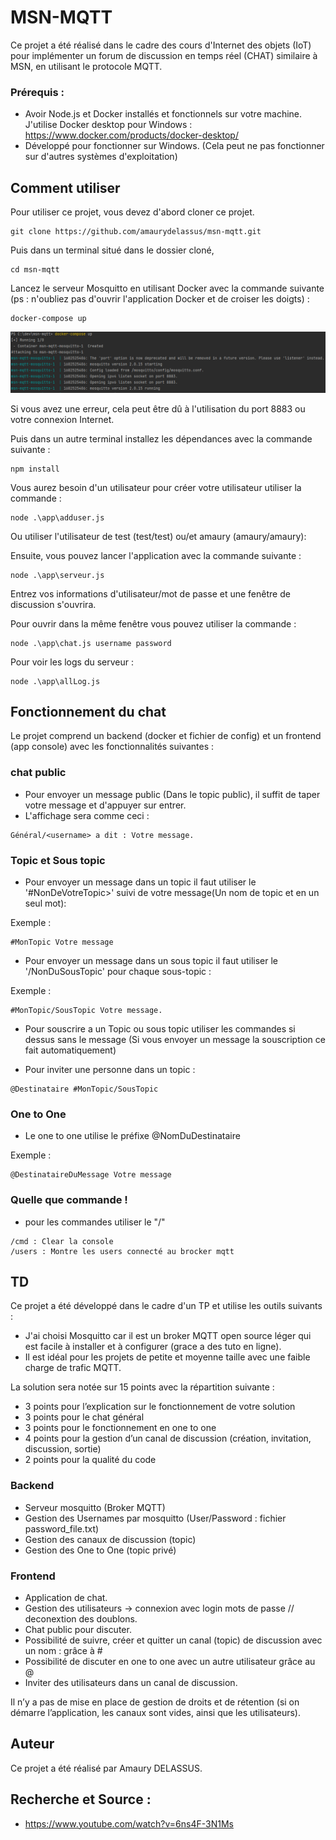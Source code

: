 # MSN-MQTT

Ce projet a été réalisé dans le cadre des cours d'Internet des objets (IoT) pour implémenter un forum de discussion en temps réel (CHAT) similaire à MSN, en utilisant le protocole MQTT.

### Prérequis :
- Avoir Node.js et Docker installés et fonctionnels sur votre machine.
  J'utilise Docker desktop pour Windows : https://www.docker.com/products/docker-desktop/
- Développé pour fonctionner sur Windows. (Cela peut ne pas fonctionner sur d'autres systèmes d'exploitation)

## Comment utiliser

Pour utiliser ce projet, vous devez d'abord cloner ce projet.
```
git clone https://github.com/amaurydelassus/msn-mqtt.git
```
Puis dans un terminal situé dans le dossier cloné,
```
cd msn-mqtt
```
Lancez le serveur Mosquitto en utilisant Docker avec la commande suivante (ps : n'oubliez pas d'ouvrir l'application Docker et de croiser les doigts) :
```
docker-compose up
```

![img.png](img.png)

Si vous avez une erreur, cela peut être dû à l'utilisation du port 8883 ou votre connexion Internet.

Puis dans un autre terminal installez les dépendances avec la commande suivante :
```
npm install
```
Vous aurez besoin d'un utilisateur pour créer votre utilisateur utiliser la commande :
```
node .\app\adduser.js
```
Ou utiliser l'utilisateur de test (test/test) ou/et amaury (amaury/amaury):

Ensuite, vous pouvez lancer l'application avec la commande suivante :
```
node .\app\serveur.js
```
Entrez vos informations d'utilisateur/mot de passe et une fenêtre de discussion s'ouvrira.

Pour ouvrir dans la même fenêtre vous pouvez utiliser la commande :
```
node .\app\chat.js username password
```

Pour voir les logs du serveur : 
```
node .\app\allLog.js
```

## Fonctionnement du chat

Le projet comprend un backend (docker et fichier de config) et un frontend (app console) avec les fonctionnalités suivantes :

### chat public
- Pour envoyer un message public (Dans le topic public), il suffit de taper votre message et d'appuyer sur entrer.
- L'affichage sera comme ceci :
```
Général/<username> a dit : Votre message.
```
### Topic et Sous topic
- Pour envoyer un message dans un topic il faut utiliser le '#NonDeVotreTopic>' suivi de votre message(Un nom de topic et en un seul mot):

Exemple :
```
#MonTopic Votre message
```

- Pour envoyer un message dans un sous topic il faut utiliser le '/NonDuSousTopic' pour chaque sous-topic :

Exemple :
```
#MonTopic/SousTopic Votre message.
```
- Pour souscrire a un Topic ou sous topic utiliser les commandes si dessus sans le message (Si vous envoyer un message la souscription ce fait automatiquement)

- Pour inviter une personne dans un topic :

```
@Destinataire #MonTopic/SousTopic
```

### One to One

- Le one to one utilise le préfixe @NomDuDestinataire

Exemple :
```
@DestinataireDuMessage Votre message
```
### Quelle que commande !
- pour les commandes utiliser le "/"
```
/cmd : Clear la console
/users : Montre les users connecté au brocker mqtt
```
## TD

Ce projet a été développé dans le cadre d'un TP et utilise les outils suivants :

- J'ai choisi Mosquitto car il est un broker MQTT open source léger qui est facile à installer et à configurer (grace a des tuto en ligne).
- Il est idéal pour les projets de petite et moyenne taille avec une faible charge de trafic MQTT.


La solution sera notée sur 15 points avec la répartition suivante :

- 3 points pour l’explication sur le fonctionnement de votre solution
- 3 points pour le chat général
- 3 points pour le fonctionnement en one to one
- 4 points pour la gestion d’un canal de discussion (création, invitation, discussion, sortie)
- 2 points pour la qualité du code

### Backend

- Serveur mosquitto (Broker MQTT)
- Gestion des Usernames par mosquitto (User/Password : fichier password_file.txt)
- Gestion des canaux de discussion (topic)
- Gestion des One to One (topic privé)

### Frontend

- Application de chat.
- Gestion des utilisateurs -> connexion avec login mots de passe // deconextion des doublons.
- Chat public pour discuter.
- Possibilité de suivre, créer et quitter un canal (topic) de discussion avec un nom : grâce à #
- Possibilité de discuter en one to one avec un autre utilisateur grâce au @
- Inviter des utilisateurs dans un canal de discussion.

Il n’y a pas de mise en place de gestion de droits et de rétention (si on démarre l’application, les canaux sont vides, ainsi que les utilisateurs).

## Auteur

Ce projet a été réalisé par Amaury DELASSUS.

## Recherche et Source :

- https://www.youtube.com/watch?v=6ns4F-3N1Ms